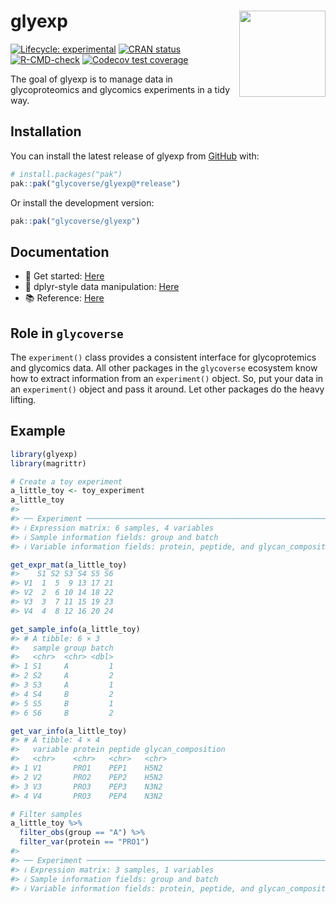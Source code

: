 
<!-- README.md is generated from README.Rmd. Please edit that file -->

# glyexp <a href="https://glycoverse.github.io/glyexp/"><img src="man/figures/logo.png" align="right" height="138" /></a>

<!-- badges: start -->

[![Lifecycle:
experimental](https://img.shields.io/badge/lifecycle-experimental-orange.svg)](https://lifecycle.r-lib.org/articles/stages.html#experimental)
[![CRAN
status](https://www.r-pkg.org/badges/version/glyexp)](https://CRAN.R-project.org/package=glyexp)
[![R-CMD-check](https://github.com/glycoverse/glyexp/actions/workflows/R-CMD-check.yaml/badge.svg)](https://github.com/glycoverse/glyexp/actions/workflows/R-CMD-check.yaml)
[![Codecov test
coverage](https://codecov.io/gh/glycoverse/glyexp/graph/badge.svg)](https://app.codecov.io/gh/glycoverse/glyexp)
<!-- badges: end -->

The goal of glyexp is to manage data in glycoproteomics and glycomics
experiments in a tidy way.

## Installation

You can install the latest release of glyexp from
[GitHub](https://github.com/) with:

``` r
# install.packages("pak")
pak::pak("glycoverse/glyexp@*release")
```

Or install the development version:

``` r
pak::pak("glycoverse/glyexp")
```

## Documentation

-   🚀 Get started:
    [Here](https://glycoverse.github.io/glyexp/articles/glyexp.html)
-   🔧 dplyr-style data manipulation:
    [Here](https://glycoverse.github.io/glyexp/articles/dplyr-style-functions.html)
-   📚 Reference:
    [Here](https://glycoverse.github.io/glyexp/reference/index.html)

## Role in `glycoverse`

The `experiment()` class provides a consistent interface for
glycoprotemics and glycomics data. All other packages in the
`glycoverse` ecosystem know how to extract information from an
`experiment()` object. So, put your data in an `experiment()` object and
pass it around. Let other packages do the heavy lifting.

## Example

``` r
library(glyexp)
library(magrittr)

# Create a toy experiment
a_little_toy <- toy_experiment
a_little_toy
#> 
#> ── Experiment ──────────────────────────────────────────────────────────────────
#> ℹ Expression matrix: 6 samples, 4 variables
#> ℹ Sample information fields: group and batch
#> ℹ Variable information fields: protein, peptide, and glycan_composition
```

``` r
get_expr_mat(a_little_toy)
#>    S1 S2 S3 S4 S5 S6
#> V1  1  5  9 13 17 21
#> V2  2  6 10 14 18 22
#> V3  3  7 11 15 19 23
#> V4  4  8 12 16 20 24
```

``` r
get_sample_info(a_little_toy)
#> # A tibble: 6 × 3
#>   sample group batch
#>   <chr>  <chr> <dbl>
#> 1 S1     A         1
#> 2 S2     A         2
#> 3 S3     A         1
#> 4 S4     B         2
#> 5 S5     B         1
#> 6 S6     B         2
```

``` r
get_var_info(a_little_toy)
#> # A tibble: 4 × 4
#>   variable protein peptide glycan_composition
#>   <chr>    <chr>   <chr>   <chr>             
#> 1 V1       PRO1    PEP1    H5N2              
#> 2 V2       PRO2    PEP2    H5N2              
#> 3 V3       PRO3    PEP3    N3N2              
#> 4 V4       PRO3    PEP4    N3N2
```

``` r
# Filter samples
a_little_toy %>% 
  filter_obs(group == "A") %>%
  filter_var(protein == "PRO1")
#> 
#> ── Experiment ──────────────────────────────────────────────────────────────────
#> ℹ Expression matrix: 3 samples, 1 variables
#> ℹ Sample information fields: group and batch
#> ℹ Variable information fields: protein, peptide, and glycan_composition
```
